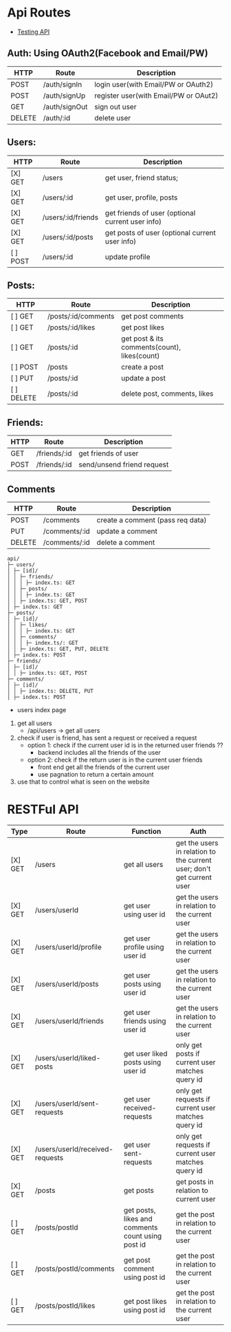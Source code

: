 # Api Routes

- [Testing API](https://github.com/KennFatt/nextjs-api-routes-testing)

## Auth: Using OAuth2(Facebook and Email/PW)

| HTTP   | Route         | Description                           |
| ------ | ------------- | ------------------------------------- |
| POST   | /auth/signIn  | login user(with Email/PW or OAuth2)   |
| POST   | /auth/signUp  | register user(with Email/PW or OAut2) |
| GET    | /auth/signOut | sign out user                         |
| DELETE | /auth/:id     | delete user                           |

## Users:

| HTTP     | Route              | Description                                      |
| -------- | ------------------ | ------------------------------------------------ |
| [X] GET  | /users             | get user, friend status;                         |
| [X] GET  | /users/:id         | get user, profile, posts                         |
| [X] GET  | /users/:id/friends | get friends of user (optional current user info) |
| [X] GET  | /users/:id/posts   | get posts of user (optional current user info)   |
| [ ] POST | /users/:id         | update profile                                   |

## Posts:

| HTTP       | Route               | Description                                  |
| ---------- | ------------------- | -------------------------------------------- |
| [ ] GET    | /posts/:id/comments | get post comments                            |
| [ ] GET    | /posts/:id/likes    | get post likes                               |
| [ ] GET    | /posts/:id          | get post & its comments(count), likes(count) |
| [ ] POST   | /posts              | create a post                                |
| [ ] PUT    | /posts/:id          | update a post                                |
| [ ] DELETE | /posts/:id          | delete post, comments, likes                 |

## Friends:

| HTTP | Route        | Description                |
| ---- | ------------ | -------------------------- |
| GET  | /friends/:id | get friends of user        |
| POST | /friends/:id | send/unsend friend request |

## Comments

| HTTP   | Route         | Description                      |
| ------ | ------------- | -------------------------------- |
| POST   | /comments     | create a comment (pass req data) |
| PUT    | /comments/:id | update a comment                 |
| DELETE | /comments/:id | delete a comment                 |

```
api/
├─ users/
│ ├─ [id]/
│ │ ├─ friends/
│ │ │ ├─ index.ts: GET
│ │ ├─ posts/
│ │ │ ├─ index.ts: GET
│ │ ├─ index.ts: GET, POST
│ ├─ index.ts: GET
├─ posts/
│ ├─ [id]/
│ │ ├─ likes/
│ │ │ ├─ index.ts: GET
│ │ ├─ comments/
│ │ │ ├─ index.ts/: GET
│ │ ├─ index.ts: GET, PUT, DELETE
│ ├─ index.ts: POST
├─ friends/
│ ├─ [id]/
│ │ ├─ index.ts: GET, POST
├─ comments/
│ ├─ [id]/
│ │ ├─ index.ts: DELETE, PUT
│ ├─ index.ts: POST
```

- users index page

1. get all users
   - /api/users -> get all users
2. check if user is friend, has sent a request or received a request
   - option 1: check if the current user id is in the returned user friends ??
     - backend includes all the friends of the user
   - option 2: check if the return user is in the current user friends
     - front end get all the friends of the current user
     - use pagnation to return a certain amount
3. use that to control what is seen on the website

# RESTFul API

| Type    | Route                           | Function                                          | Auth                                                                  |
| ------- | ------------------------------- | ------------------------------------------------- | --------------------------------------------------------------------- |
| [X] GET | /users                          | get all users                                     | get the users in relation to the current user; don't get current user |
| [X] GET | /users/userId                   | get user using user id                            | get the users in relation to the current user                         |
| [X] GET | /users/userId/profile           | get user profile using user id                    | get the users in relation to the current user                         |
| [X] GET | /users/userId/posts             | get user posts using user id                      | get the users in relation to the current user                         |
| [X] GET | /users/userId/friends           | get user friends using user id                    | get the users in relation to the current user                         |
| [X] GET | /users/userId/liked-posts       | get user liked posts using user id                | only get posts if current user matches query id                       |
| [X] GET | /users/userId/sent-requests     | get user received-requests                        | only get requests if current user matches query id                    |
| [X] GET | /users/userId/received-requests | get user sent-requests                            | only get requests if current user matches query id                    |
| [X] GET | /posts                          | get posts                                         | get posts in relation to current user                                 |
| [ ] GET | /posts/postId                   | get posts, likes and comments count using post id | get the post in relation to the current user                          |
| [ ] GET | /posts/postId/comments          | get post comment using post id                    | get the post in relation to the current user                          |
| [ ] GET | /posts/postId/likes             | get post likes using post id                      | get the post in relation to the current user                          |
